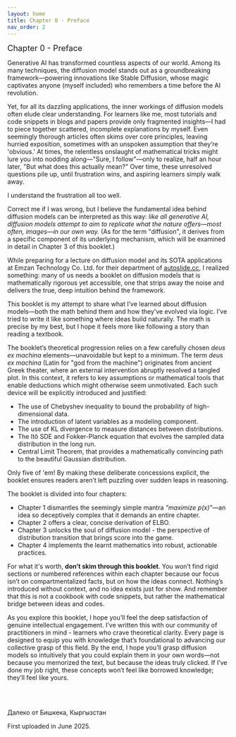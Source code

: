```yaml
---
layout: home
title: Chapter 0 - Preface
nav_order: 2
---
```



<div style="text-align: left; font-size: 1.3em;">
Chapter 0 - Preface
</div>

Generative AI has transformed countless aspects of our world. 
Among its many techniques, the diffusion model stands out as a groundbreaking framework—powering innovations like Stable Diffusion, whose magic captivates anyone (myself included) who remembers a time before the AI revolution.


Yet, for all its dazzling applications, the inner workings of diffusion models often elude clear understanding. 
For learners like me, most tutorials and code snippets in blogs and papers provide only fragmented insights—I had to piece together scattered, incomplete explanations by myself.
Even seemingly thorough articles often skims over core principles, leaving hurried exposition, sometimes with an unspoken assumption that they’re 'obvious.'
At times, the relentless onslaught of mathematical tricks might lure you into nodding along—"Sure, I follow"—only to realize, half an hour later, "But what does this actually mean?" Over time, these unresolved questions pile up, until frustration wins, and aspiring learners simply walk away.


I understand the frustration all too well.


Correct me if I was wrong, but I believe the fundamental idea behind diffusion models can be interpreted as this way: _like all generative AI, diffusion models attempt to aim to replicate what the nature offers—most often, images—in our own way._
(As for the term "diffusion", it derives from a specific component of its underlying mechanism, which will be examined in detail in Chapter 3 of this booklet.)


While preparing for a lecture on diffusion model and its SOTA applications at Emzan Technology Co. Ltd. for their department of [autoslide.cc](https://autoslide.cc/), I realized something: many of us needs a booklet on diffusion models that is mathematically rigorous yet accessible, one that strips away the noise and delivers the true, deep intuition behind the framework.


This booklet is my attempt to share what I’ve learned about diffusion models—both the math behind them and how they’ve evolved via logic.
I’ve tried to write it like something where ideas build naturally. 
The math is precise by my best, but I hope it feels more like following a story than reading a textbook.


The booklet’s theoretical progression relies on a few carefully chosen _deus ex machina_ elements—unavoidable but kept to a minimum.
The term _deus ex machina_ (Latin for "god from the machine") originates from ancient Greek theater, where an external intervention abruptly resolved a tangled plot. 
In this context, it refers to key assumptions or mathematical tools that enable deductions which might otherwise seem unmotivated.
Each such device will be explicitly introduced and justified:
- The use of Chebyshev inequality to bound the probability of high-dimensional data.
- The introduction of latent variables as a modeling component.
- The use of KL divergence to measure distances between distributions.
- The Itô SDE and Fokker-Planck equation that evolves the sampled data distribution in the long run.
- Central Limit Theorem, that provides a mathematically convincing path to the beautiful Gaussian distribution.

Only five of 'em!
By making these deliberate concessions explicit, the booklet ensures readers aren’t left puzzling over sudden leaps in reasoning.


The booklet is divided into four chapters:
- Chapter 1 dismantles the seemingly simple mantra _"maximize p(x)"_—an idea so deceptively complex that it demands an entire chapter.
- Chapter 2 offers a clear, concise derivation of ELBO.
- Chapter 3 unlocks the soul of diffusion model - the perspective of distribution transition that brings score into the game.
- Chapter 4 implements the learnt mathematics into robust, actionable practices.


For what it's worth, **don’t skim through this booklet**.
You won’t find rigid sections or numbered references within each chapter because our focus isn’t on compartmentalized facts, but on how the ideas connect. 
Nothing’s introduced without context, and no idea exists just for show.
And remember that this is not a cookbook with code snippets, but rather the mathematical bridge between ideas and codes.


As you explore this booklet, I hope you’ll feel the deep satisfaction of genuine intellectual engagement. 
I’ve written this with our community of practitioners in mind - learners who crave theoretical clarity. 
Every page is designed to equip you with knowledge that’s foundational to advancing our collective grasp of this field.
By the end, I hope you’ll grasp diffusion models so intuitively that you could explain them in your own words—not because you memorized the text, but because the ideas truly clicked. 
If I’ve done my job right, these concepts won’t feel like borrowed knowledge; they’ll feel like yours.

<br><br>

Далеко от Бишкека, Кыргызстан

First uploaded in June 2025.

